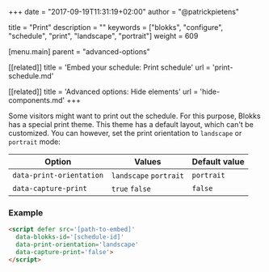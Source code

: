 +++
date            = "2017-09-19T11:31:19+02:00"
author          = "@patrickpietens"

title           = "Print"
description     = ""
keywords        = ["blokks", "configure", "schedule", "print", "landscape", "portrait"]
weight          = 609

[menu.main]
parent          = "advanced-options"

[[related]]
title = 'Embed your schedule: Print schedule'
url = 'print-schedule.md'

[[related]]
title = 'Advanced options: Hide elements'
url = 'hide-components.md'
+++

Some visitors might want to print out the schedule. For this purpose, Blokks has a special print theme. This theme has a default layout, which can't be customized. You can however, set the print orientation to `landscape` or `portrait` mode:

| Option | Values | Default value |
|--------|--------|---------------|
| `data-print-orientation` | `landscape` `portrait` | `portrait` |
| `data-capture-print` | `true` `false` | `false` |

### Example

```html
<script	defer src='[path-to-embed]'
  data-blokks-id='[schedule-id]'
  data-print-orientation='landscape'
  data-capture-print='false'>
</script>
```